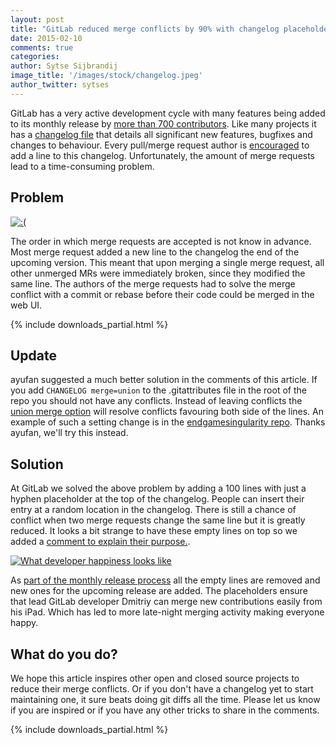 ```yaml
---
layout: post
title: "GitLab reduced merge conflicts by 90% with changelog placeholders"
date: 2015-02-10
comments: true
categories:
author: Sytse Sijbrandij
image_title: '/images/stock/changelog.jpeg'
author_twitter: sytses
---
```


GitLab has a very active development cycle with many features being added to its monthly release by
[more than 700 contributors](http://contributors.gitlab.com/).
Like many projects it has a
[changelog file](https://gitlab.com/gitlab-org/gitlab-ce/blob/master/CHANGELOG)
that details all significant new features, bugfixes and changes to behaviour.
Every pull/merge request author is [encouraged](https://gitlab.com/gitlab-org/gitlab-ce/blob/master/CONTRIBUTING.md#merge-request-guidelines)
to add a line to this changelog. Unfortunately, the amount of merge requests lead to a time-consuming problem.

<!-- more -->

## Problem

[![:(](/images/conflict.png)](/images/conflict.png)

The order in which merge requests are accepted is not know in advance.
Most merge request added a new line to the changelog the end of the upcoming version.
This meant that upon merging a single merge request, all other unmerged MRs were immediately broken, since they modified the same line.
The authors of the merge requests had to solve the merge conflict with a commit or rebase before their code could be merged in the web UI.

{% include downloads_partial.html %}

## Update

ayufan suggested a much better solution in the comments of this article.
If you add `CHANGELOG merge=union` to the .gitattributes file in the root of the repo you should not have any conflicts.
Instead of leaving conflicts the [union merge option](http://git-scm.com/docs/git-merge-file) will resolve conflicts favouring both side of the lines.
An example of such a setting change is in the [endgamesingularity repo](https://code.google.com/p/endgame-singularity/source/browse/.gitattributes).
Thanks ayufan, we'll try this instead.

## Solution

At GitLab we solved the above problem by adding a 100 lines with just a hyphen placeholder at the top of the changelog.
People can insert their entry at a random location in the changelog.
There is still a chance of conflict when two merge requests change the same line but it is greatly reduced.
It looks a bit strange to have these empty lines on top so we added a [comment to explain their purpose.](https://gitlab.com/gitlab-org/gitlab-ce/blob/master/CHANGELOG#L1).

[![What developer happiness looks like](/images/accept.png)](/images/accept.png)

As [part of the monthly release process](https://gitlab.com/gitlab-org/gitlab-ce/blob/master/doc/release/monthly.md#prepare-changelog-for-next-release) all the empty lines are removed and new ones for the upcoming release are added.
The placeholders ensure that lead GitLab developer Dmitriy can merge new contributions easily from his iPad.
Which has led to more late-night merging activity making everyone happy.

## What do you do?

We hope this article inspires other open and closed source projects to reduce their merge conflicts.
Or if you don't have a changelog yet to start maintaining one, it sure beats doing git diffs all the time.
Please let us know if you are inspired or if you have any other tricks to share in the comments.

{% include downloads_partial.html %}

